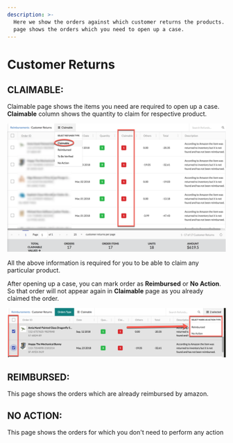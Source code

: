 ```yaml
---
description: >-
  Here we show the orders against which customer returns the products. Claimable
  page shows the orders which you need to open up a case.
---
```


# Customer Returns

## CLAIMABLE:

Claimable page shows the items you need are required to open up a case. **Claimable** column shows the quantity to claim for respective product.

![](../.gitbook/assets/2018-09-19_10-00-20.png)

All the above information is required for you to be able to claim any particular product.

After opening up a case, you can mark order as **Reimbursed** or **No Action**. So that order will not appear again in **Claimable** page as you already claimed the order.

![](../.gitbook/assets/2018-09-19_12-33-46.png)

## REIMBURSED:

This page shows the orders which are already reimbursed by amazon.

## NO ACTION:

This page shows the orders for which you don't need to perform any action

